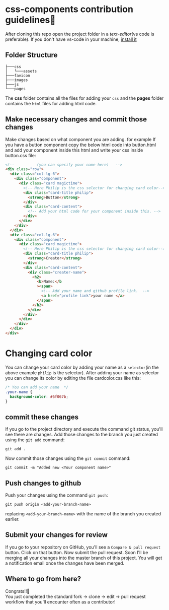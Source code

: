 # css-components contribution guidelines😬

After cloning this repo open the project folder in a _text-editor_(vs code is preferable). If you don't have vs-code in your machine, [install it](https://code.visualstudio.com/download)

## Folder Structure

```
├───css
│   └───assets
├───favicon
├───images
├───js
└───pages

```

The **css** folder contains all the files for adding your `css` and the **pages** folder contains the `html` files for adding html code.

## Make necessary changes and commit those changes

Make changes based on what component you are adding. for example If you have a button component copy the below html code into button.html and add your component inside this html and write your css inside button.css file:

```html
<!--          (you can specify your name here)   -->
<div class="row">
  <div class="col-lg-6">
    <div class="component">
      <div class="card magictime">
        <!-- Here Philip is the css selector for changing card color-->
        <div class="card-title philip">
          <strong>Button</strong>
        </div>
        <div class="card-content">
          <!-- Add your html code for your component inside this. -->
        </div>
      </div>
    </div>
  </div>
  <div class="col-lg-6">
    <div class="component">
      <div class="card magictime">
        <!-- Here Philip is the css selector for changing card color-->
        <div class="card-title philip">
          <strong>Creator</strong>
        </div>
        <div class="card-content">
          <div class="creater-name">
            <h2>
              <b>Name:</b
              ><span>
                <!-- Add your name and github profile link.  -->
                <a href="profile link">your name </a>
              </span>
            </h2>
          </div>
        </div>
      </div>
    </div>
  </div>
</div>
```

# Changing card color

You can change your card color by adding your name as a `selector`(in the above example `philip` is the selector). After adding your name as selector you can change its color by editing the file cardcolor.css like this:

```css
/* You can add your name  */
.your-name {
  background-color: #5f067b;
}
```

## commit these changes

If you go to the project directory and execute the command git status, you'll see there are changes.
Add those changes to the branch you just created using the `git add` command:

```
git add .
```

Now commit those changes using the `git commit` command:

```
git commit -m "Added new <Your component name>"
```

## Push changes to github

Push your changes using the command `git push`:

```
git push origin <add-your-branch-name>
```

replacing `<add-your-branch-name>` with the name of the branch you created earlier.

## Submit your changes for review

If you go to your repository on GitHub, you'll see a `Compare & pull request` button. Click on that button.
Now submit the pull request.
Soon I'll be merging all your changes into the master branch of this project. You will get a notification email once the changes have been merged.

## Where to go from here?

Congrats!!🥳  
You just completed the standard fork -> clone -> edit -> pull request workflow that you'll encounter often as a contributor!
